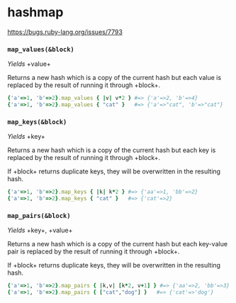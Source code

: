 hashmap
=======

https://bugs.ruby-lang.org/issues/7793

### `map_values(&block)`
*Yields* +value+

Returns a new hash which is a copy of the current hash but each value is replaced by the result of running it through +block+.

```ruby
{'a'=>1, 'b'=>2}.map_values { |v| v*2 } #=> {'a'=>2, 'b'=>4}
{'a'=>1, 'b'=>2}.map_values { "cat" }   #=> {'a'=>"cat", 'b'=>"cat"}
```

### `map_keys(&block)`
*Yields* +key+

Returns a new hash which is a copy of the current hash but each key is replaced by the result of running it through +block+.

If +block+ returns duplicate keys, they will be overwritten in the resulting hash.

```ruby
{'a'=>1, 'b'=>2}.map_keys { |k| k*2 } #=> {'aa'=>1, 'bb'=>2}
{'a'=>1, 'b'=>2}.map_keys { "cat" }   #=> {'cat'=>2}
```

### `map_pairs(&block)`
*Yields* +key+, +value+

Returns a new hash which is a copy of the current hash but each key-value pair is replaced by the result of running it through +block+.

If +block+ returns duplicate keys, they will be overwritten in the resulting hash.

```ruby
{'a'=>1, 'b'=>2}.map_pairs { |k,v| [k*2, v+1] } #=> {'aa'=>2, 'bb'=>3}
{'a'=>1, 'b'=>2}.map_pairs { ["cat","dog"] }   #=> {'cat'=>'dog'}
```
